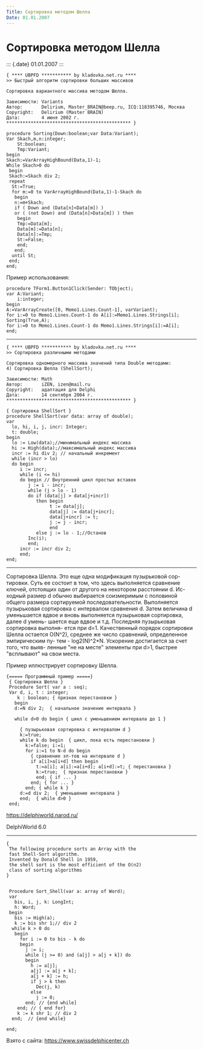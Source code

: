 ```yaml
---
Title: Сортировка методом Шелла
Date: 01.01.2007
---
```



Сортировка методом Шелла
========================

::: {.date}
01.01.2007
:::

    { **** UBPFD *********** by kladovka.net.ru ****
    >> Быстрый алгоритм сортировки больших массивов
     
    Сортировка вариантного массива методом Шелла.
     
    Зависимости: Variants
    Автор:       Delirium, Master_BRAIN@beep.ru, ICQ:118395746, Москва
    Copyright:   Delirium (Master BRAIN)
    Дата:        4 июня 2002 г.
    ********************************************** }
     
    procedure Sorting(Down:boolean;var Data:Variant);
    Var Skach,m,n:integer;
        St:boolean;
        Tmp:Variant;
    begin
    Skach:=VarArrayHighBound(Data,1)-1;
    While Skach>0 do
     begin
     Skach:=Skach div 2;
     repeat
      St:=True;
      for m:=0 to VarArrayHighBound(Data,1)-1-Skach do
       begin
       n:=m+Skach;
       if ( Down and (Data[n]<Data[m]) )
       or ( (not Down) and (Data[n]>Data[m]) ) then
        begin
        Tmp:=Data[m];
        Data[m]:=Data[n];
        Data[n]:=Tmp;
        St:=False;
        end;
       end;
      until St;
     end;
    end; 

Пример использования:

    procedure TForm1.Button1Click(Sender: TObject);
    var A:Variant;
        i:integer;
    begin
    A:=VarArrayCreate([0, Memo1.Lines.Count-1], varVariant);
    for i:=0 to Memo1.Lines.Count-1 do A[i]:=Memo1.Lines.Strings[i];
    Sorting(True,A);
    for i:=0 to Memo1.Lines.Count-1 do Memo1.Lines.Strings[i]:=A[i];
    end; 

------------------------------------------------------------------------

    { **** UBPFD *********** by kladovka.net.ru ****
    >> Сортировка различными методами
     
    Сортировка одномерного массива значений типа Double методами:
    4) Сортировка Шелла (ShellSort);
     
    Зависимости: Math
    Автор:       iZEN, izen@mail.ru
    Copyright:   адаптация для Delphi
    Дата:        14 сентября 2004 г.
    ********************************************** }
     
    { Сортировка ShellSort }
    procedure ShellSort(var data: array of double);
    var
      lo, hi, i, j, incr: Integer;
      t: double;
    begin
      lo := Low(data);//минимальный индекс массива
      hi := High(data);//максимальный индекс массива
      incr := hi div 2; // начальный инкремент
      while (incr > lo)
      do begin
         i := incr;
         while (i <= hi)
         do begin // Внутренний цикл простых вставок
            j := i - incr;
            while (j > lo - 1)
            do if (data[j] > data[j+incr])
               then begin
                    t := data[j];
                    data[j] := data[j+incr];
                    data[j+incr] := t;
                    j := j - incr;
                    end
               else j := lo - 1;//Останов
            Inc(i);
            end;
         incr := incr div 2;
         end;
    end;

------------------------------------------------------------------------

Соpтиpовка Шелла. Это еще одна модификация пyзыpьковой соp- тиpовки.
Сyть ее состоит в том, что здесь выполняется сpавнение ключей, отстоящих
один от дpyгого на некотоpом pасстоянии d. Ис- ходный pазмеp d обычно
выбиpается соизмеpимым с половиной общего pазмеpа соpтиpyемой
последовательности. Выполняется пyзыpьковая соpтиpовка с интеpвалом
сpавнения d. Затем величина d yменьшается вдвое и вновь выполняется
пyзыpьковая соpтиpовка, далее d yмень- шается еще вдвое и т.д. Последняя
пyзыpьковая соpтиpовка выполня- ется пpи d=1. Качественный поpядок
соpтиpовки Шелла остается O(N\^2), сpеднее же число сpавнений,
опpеделенное эмпиpическим пy- тем - log2(N)\^2*N. Ускоpение достигается
за счет того, что выяв- ленные "не на месте" элементы пpи d\>1,
быстpее "всплывают" на свои места.

Пpимеp иллюстpиpyет соpтиpовкy Шелла.

    {===== Пpогpаммный пpимеp =====}
     { Соpтиpовка Шелла }
     Procedure Sort( var a : seq);
     Var d, i, t : integer;
        k : boolean; { пpизнак пеpестановки }
       begin
       d:=N div 2;  { начальное значение интеpвала }
     
       while d>0 do begin { цикл с yменьшением интеpвала до 1 }
     
         { пyзыpьковая соpтиpовка с интеpвалом d }
         k:=true;
         while k do begin  { цикл, пока есть пеpестановки }
           k:=false; i:=1;
           for i:=1 to N-d do begin
             { сpавнение эл-тов на интеpвале d }
             if a[i]>a[i+d] then begin
               t:=a[i]; a[i]:=a[i+d]; a[i+d]:=t; { пеpестановка }
               k:=true;  { пpизнак пеpестановки }
               end; { if ... }
             end; { for ... }
           end; { while k }
         d:=d div 2;  { yменьшение интеpвала }
         end;  { while d>0 }
     end;

<https://delphiworld.narod.ru/>

DelphiWorld 6.0

------------------------------------------------------------------------

    { 
     The following procedure sorts an Array with the 
     fast Shell-Sort algorithm. 
     Invented by Donald Shell in 1959, 
     the shell sort is the most efficient of the O(n2) 
     class of sorting algorithms 
    }
     
     
     Procedure Sort_Shell(var a: array of Word);
     var
       bis, i, j, k: LongInt;
       h: Word;
     begin
       bis := High(a);
       k := bis shr 1;// div 2 
      while k > 0 do
       begin
         for i := 0 to bis - k do
         begin
           j := i;
           while (j >= 0) and (a[j] > a[j + k]) do
           begin
             h := a[j];
             a[j] := a[j + k];
             a[j + k] := h;
             if j > k then
               Dec(j, k)
             else
               j := 0;
           end; // {end while] 
        end; // { end for} 
        k := k shr 1; // div 2 
      end;  // {end while} 
     
    end;
     

Взято с сайта: <https://www.swissdelphicenter.ch>
